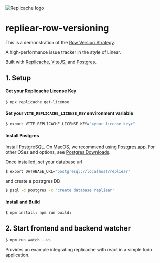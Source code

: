 ![Replicache logo](https://uploads-ssl.webflow.com/623a2f46e064937599256c2d/6269e72c61073c3d561a5015_Lockup%20v2.svg)

# repliear-row-versioning

This is a demonstration of the [Row Version Strategy](https://doc.replicache.dev/strategies/row-version).

A high-performance issue tracker in the style of Linear.

Built with [Replicache](https://replicache.dev), [ViteJS](https://vitejs.dev/),
and [Postgres](https://www.postgresql.org/).


## 1. Setup

#### Get your Replicache License Key

```bash
$ npx replicache get-license
```

#### Set your `VITE_REPLICACHE_LICENSE_KEY` environment variable

```bash
$ export VITE_REPLICACHE_LICENSE_KEY="<your license key>"
```

#### Install Postgres

Install PostgreSQL. On MacOS, we recommend using [Postgres.app](https://postgresapp.com/). For other OSes and options, see [Postgres Downloads](https://www.postgresql.org/download/).

Once installed, set your database url

```bash
$ export DATABASE_URL="postgresql://localhost/repliear"
```

and create a postrgres DB

```bash
$ psql -d postgres -c 'create database repliear'
```

#### Install and Build

```bash
$ npm install; npm run build;
```

## 2. Start frontend and backend watcher

```bash
$ npm run watch --ws
```

Provides an example integrating replicache with react in a simple todo application.
